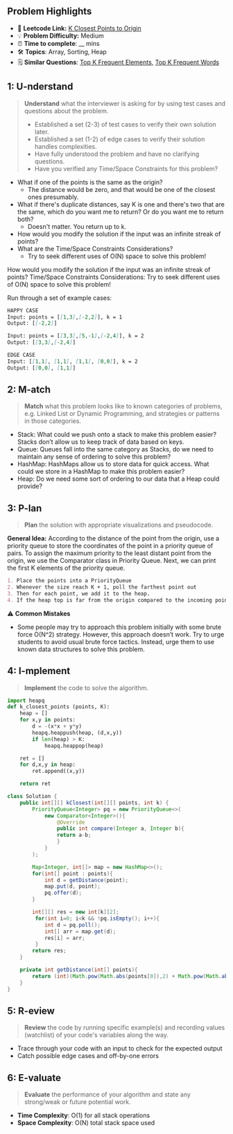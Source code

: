 ## Problem Highlights

* 🔗 **Leetcode Link:** [K Closest Points to Origin](https://leetcode.com/problems/k-closest-points-to-origin/) 
* 💡 **Problem Difficulty:** Medium
* ⏰ **Time to complete**: __ mins
* 🛠️ **Topics**: Array, Sorting, Heap
* 🗒️ **Similar Questions**: [Top K Frequent Elements](https://leetcode.com/problems/top-k-frequent-elements/), [Top K Frequent Words](https://leetcode.com/problems/top-k-frequent-words/)
    
## 1: U-nderstand
 
> **Understand** what the interviewer is asking for by using test cases and questions about the problem.
> 
> - Established a set (2-3) of test cases to verify their own solution later.
> - Established a set (1-2) of edge cases to verify their solution handles complexities.
> - Have fully understood the problem and have no clarifying questions.
> - Have you verified any Time/Space Constraints for this problem?

- What if one of the points is the same as the origin?
    - The distance would be zero, and that would be one of the closest ones presumably.
- What if there's duplicate distances, say K is one and there's two that are the same, which do you want me to return? Or do you want me to return both?
    - Doesn't matter. You return up to k.
- How would you modify the solution if the input was an infinite streak of points?
- What are the Time/Space Constraints Considerations?
    - Try to seek different uses of O(N) space to solve this problem!

How would you modify the solution if the input was an infinite streak of points?
Time/Space Constraints Considerations:
Try to seek different uses of O(N) space to solve this problem!


Run through a set of example cases:

```markdown
HAPPY CASE
Input: points = [[1,3],[-2,2]], k = 1
Output: [[-2,2]]

Input: points = [[3,3],[5,-1],[-2,4]], k = 2
Output: [[3,3],[-2,4]]

EDGE CASE
Input: [[1,1], [1,1], [1,1], [0,0]], k = 2
Output: [[0,0], [1,1]]
```   
    
## 2: M-atch

> **Match** what this problem looks like to known categories of problems, e.g. Linked List or Dynamic Programming, and strategies or patterns in those categories.

- Stack: What could we push onto a stack to make this problem easier? Stacks don’t allow us to keep track of data based on keys.
- Queue: Queues fall into the same category as Stacks, do we need to maintain any sense of ordering to solve this problem?
- HashMap: HashMaps allow us to store data for quick access. What could we store in a HashMap to make this problem easier?
- Heap: Do we need some sort of ordering to our data that a Heap could provide?

## 3: P-lan

> **Plan** the solution with appropriate visualizations and pseudocode.

**General Idea:** According to the distance of the point from the origin, use a priority queue to store the coordinates of the point in a priority queue of pairs. To assign the maximum priority to the least distant point from the origin, we use the Comparator class in Priority Queue. Next, we can print the first K elements of the priority queue.

```markdown
1. Place the points into a PriorityQueue 
2. Whenever the size reach K + 1, poll the farthest point out
3. Then for each point, we add it to the heap.
4. If the heap top is far from the origin compared to the incoming point then add the incoming point in the heap and remove the earlier top.
```

⚠️ **Common Mistakes**

* Some people may try to approach this problem initially with some brute force O(N^2) strategy. However, this approach doesn’t work. Try to urge students to avoid usual brute force tactics. Instead, urge them to use known data structures to solve this problem.

## 4: I-mplement

> **Implement** the code to solve the algorithm.

```python
import heapq
def k_closest_points (points, K):
    heap = []
    for x,y in points:
        d = -(x*x + y*y)
        heapq.heappush(heap, (d,x,y))
        if len(heap) > K:
            heapq.heappop(heap)

    ret = []
    for d,x,y in heap:
        ret.append((x,y))

    return ret
```
```java
class Solution {
    public int[][] kClosest(int[][] points, int k) {
        PriorityQueue<Integer> pq = new PriorityQueue<>(
            new Comparator<Integer>(){
                @Override
                public int compare(Integer a, Integer b){
                return a-b;
                }
            }
        );

        Map<Integer, int[]> map = new HashMap<>();
        for(int[] point : points){
            int d = getDistance(point);
            map.put(d, point);
            pq.offer(d);
        }

        int[][] res = new int[k][2];
         for(int i=0; i<k && !pq.isEmpty(); i++){
            int d = pq.poll();
            int[] arr = map.get(d);
            res[i] = arr;
         }      
        return res;
    }

    private int getDistance(int[] points){
        return (int)(Math.pow(Math.abs(points[0]),2) + Math.pow(Math.abs(points[1]),2));
    }
}
```
    
## 5: R-eview

> **Review** the code by running specific example(s) and recording values (watchlist) of your code's variables along the way.

- Trace through your code with an input to check for the expected output
- Catch possible edge cases and off-by-one errors

## 6: E-valuate

> **Evaluate** the performance of your algorithm and state any strong/weak or future potential work.
    
* **Time Complexity**: O(1) for all stack operations
* **Space Complexity**: O(N) total stack space used
